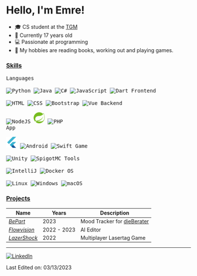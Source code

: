 <!--
### Hi there 👋

**eoezcan2/eoezcan2** is a ✨ _special_ ✨ repository because its `README.md` (this file) appears on your GitHub profile.

Here are some ideas to get you started:

- 🔭 I’m currently working on ...
- 🌱 I’m currently learning ...
- 👯 I’m looking to collaborate on ...
- 🤔 I’m looking for help with ...
- 💬 Ask me about ...
- 📫 How to reach me: ...
- 😄 Pronouns: ...
- ⚡ Fun fact: ...
-->

<h1>Hello, I'm Emre!</h1>
<p>

 - 🎓 CS student at the [TGM](https://www.tgm.ac.at/)
 - 🧑 Currently 17 years old
 - 💻 Passionate at programming
 - 💪 My hobbies are reading books, working out and playing games.

</p>

<h3><u>Skills</u></h3>
<p>
  <kbd>
    <kbd>Languages</kbd>
    <br>
    <br>
    <img width="30px" src="https://upload.wikimedia.org/wikipedia/commons/thumb/c/c3/Python-logo-notext.svg/1869px-Python-logo-notext.svg.png" title="Python" /> 
    <img width="30px" src="https://cdn.jsdelivr.net/gh/devicons/devicon/icons/java/java-original.svg" title="Java"/>
    <img width="30px" src="https://cdn.worldvectorlogo.com/logos/c--4.svg" title="C#"/>
    <img width="30px" src="https://cdn.jsdelivr.net/gh/devicons/devicon/icons/javascript/javascript-original.svg" title="JavaScript" />
    <img width="30px" src="https://cdn.jsdelivr.net/gh/devicons/devicon/icons/dart/dart-original.svg" title="Dart" />
  </kbd>
  <kbd>
    <kbd>Frontend</kbd>
    <br>
    <br>
    <img width="30px" src="https://cdn.jsdelivr.net/gh/devicons/devicon/icons/html5/html5-original.svg" title="HTML"/> 
    <img width="30px" src="https://cdn.jsdelivr.net/gh/devicons/devicon/icons/css3/css3-plain.svg" title="CSS"/> 
    <img width="30px" src="https://cdn.jsdelivr.net/gh/devicons/devicon/icons/bootstrap/bootstrap-original.svg" title="Bootstrap" />
    <img width="30px" src="https://cdn.jsdelivr.net/gh/devicons/devicon/icons/vuejs/vuejs-original.svg" title="Vue" />
  </kbd>
  <kbd>
    <kbd>Backend</kbd>
    <br>
    <br>
    <img width="30px" src="https://cdn.jsdelivr.net/gh/devicons/devicon/icons/nodejs/nodejs-original.svg" title="NodeJS" />
    <img width="30px" src="https://github.com/devicons/devicon/blob/v2.15.1/icons/spring/spring-original.svg" title="Spring" />
    <img width="30px" src="https://cdn.jsdelivr.net/gh/devicons/devicon/icons/php/php-original.svg" title="PHP" />
  </kbd>
  <br>
  <kbd>
    <kbd>App</kbd>
    <br>
    <br>
    <img width="30px" src="https://github.com/devicons/devicon/blob/v2.15.1/icons/flutter/flutter-original.svg" title="Flutter" />
    <img width="30px" src="https://cdn.jsdelivr.net/gh/devicons/devicon/icons/android/android-original.svg" title="Android" />
    <img width="30px" src="https://mllmu3qmmprr.i.optimole.com/w:auto/h:auto/q:mauto/f:avif/https://www.japancodingclub.com/en/wp-content/uploads/2022/08/swift.png" title="Swift" />
  </kbd>
  <kbd>
    <kbd>Game</kbd>
    <br>
    <br>
    <img width="30px" src="https://www.vectorlogo.zone/logos/unity3d/unity3d-icon.svg" title="Unity" />
    <img width="30px" src="https://static.spigotmc.org/img/spigot-og.png" title="SpigotMC" />
  </kbd>
  <kbd>
    <kbd>Tools</kbd>
    <br>
    <br>
    <img width="30px" src="https://upload.wikimedia.org/wikipedia/commons/thumb/9/9c/IntelliJ_IDEA_Icon.svg/2048px-IntelliJ_IDEA_Icon.svg.png" title="IntelliJ" />
    <img width="30px" src="https://cdn-icons-png.flaticon.com/512/919/919853.png" title="Docker" />
  </kbd>
  <kbd>
    <kbd>OS</kbd>
    <br>
    <br>
    <img width="30px" src="https://cdn.jsdelivr.net/gh/devicons/devicon/icons/linux/linux-original.svg" title="Linux" />
    <img width="30px" src="https://cdn.jsdelivr.net/gh/devicons/devicon/icons/windows8/windows8-original.svg" title="Windows" />
    <img width="30px" src="https://upload.wikimedia.org/wikipedia/commons/c/c9/Finder_Icon_macOS_Big_Sur.png" title="macOS" />
  </kbd>
</p>

<h3><u>Projects</u></h3>

| Name                  | Years                     | Description                          |
| ---------------------------------|---------------------------------------------------------------|----------------|
| _[BePart](https://github.com/manuthebyte/bepart-backend)_ | 2023 | Mood Tracker for [dieBerater](https://dieberater.com/) |
| _[Flowvision](https://github.com/flowvision-ai/flowvision-app)_                          | 2022 - 2023    | AI Editor     |
| _[LazerShock](https://github.com/manuthebyte/lazershock)_            | 2022    | Multiplayer Lasertag Game         |

------
<a href="https://www.linkedin.com/in/emre-%C3%B6zcan-aa083b25b/"><img width="30px" src="https://upload.wikimedia.org/wikipedia/commons/thumb/f/f8/LinkedIn_icon_circle.svg/800px-LinkedIn_icon_circle.svg.png" title="LinkedIn" /></a>

Last Edited on: 03/13/2023
